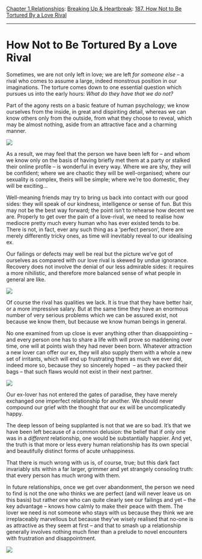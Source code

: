 [Chapter 1.Relationships](https://www.theschooloflife.com/thebookoflife/category/relationships/): [Breaking Up & Heartbreak](https://www.theschooloflife.com/thebookoflife/category/relationships/breaking-up-heartbreak/): [187. How Not to Be Tortured By a Love Rival](https://www.theschooloflife.com/thebookoflife/how-not-to-be-tortured-by-a-love-rival/)

* * *

# How Not to Be Tortured By a Love Rival

Sometimes, we are not only left in love; we are left _for someone else_ – a rival who comes to assume a large, indeed monstrous position in our imaginations. The torture comes down to one essential question which pursues us into the early hours: _What do they have that we do not?_

Part of the agony rests on a basic feature of human psychology; we know ourselves from the inside, in great and dispiriting detail, whereas we can know others only from the outside, from what they choose to reveal, which may be almost nothing, aside from an attractive face and a charming manner.

![](https://www.theschooloflife.com/thebookoflife/wp-content/uploads/2018/06/1280px-John_Henry_Frederick_Bacon_-_The_golden_butterfly_-_The_Harvey_family.jpg)

As a result, we may feel that the person we have been left for – and whom we know only on the basis of having briefly met them at a party or stalked their online profile – is wonderful in every way. Where we are shy, they will be confident; where we are chaotic they will be well-organised; where our sexuality is complex, theirs will be simple; where we’re too domestic, they will be exciting…

Well-meaning friends may try to bring us back into contact with our good sides: they will speak of our kindness, intelligence or sense of fun. But this may not be the best way forward; the point isn’t to rehearse how decent we are. Properly to get over the pain of a love-rival, we need to realise how mediocre pretty much every human who has ever existed tends to be. There is not, in fact, ever any such thing as a ‘perfect person’, there are merely differently tricky ones, as time will inevitably reveal to our idealising ex.

Our failings or defects may well be real but the picture we’ve got of ourselves as compared with our love rival is skewed by undue ignorance. Recovery does not involve the denial of our less admirable sides: it requires a more nihilistic, and therefore more balanced sense of what people in general are like.

![](https://www.theschooloflife.com/thebookoflife/wp-content/uploads/2018/06/On_the_Beach_-_Two_Are_Company_Three_Are_None.jpg)

Of course the rival has qualities we lack. It is true that they have better hair, or a more impressive salary. But at the same time they have an enormous number of very serious problems which we can be assured exist, not because we know them, but because we know human beings in general.

No one examined from up close is ever anything other than disappointing – and every person one has to share a life with will prove so maddening over time, one will at points wish they had never been born. Whatever attraction a new lover can offer our ex, they will also supply them with a whole a new set of irritants, which will end up frustrating them as much we ever did, indeed more so, because they so sincerely hoped &nbsp;– as they packed their bags – that such flaws would not exist in their next partner.

![](https://www.theschooloflife.com/thebookoflife/wp-content/uploads/2018/06/Edvard_Munch_-_Jealousy_-_Google_Art_Project.jpg)

Our ex-lover has not entered the gates of paradise, they have merely exchanged one imperfect relationship for another. We should never compound our grief with the thought that our ex will be uncomplicatedly happy.

The deep lesson of being supplanted is not that we are so bad. It’s that we have been left because of a common delusion: the belief that if only one was in a _different_ relationship, one would be substantially happier. And yet, the truth is that more or less every human relationship has its own special and beautifully distinct forms of acute unhappiness.

That there is much wrong with us is, of course, true; but this dark fact invariably sits within a far larger, grimmer and yet strangely consoling truth: that every person has much wrong with them.

In future relationships, once we get over abandonment, the person we need to find is not the one who thinks we are perfect (and will never leave us on this basis) but rather one who can quite clearly see our failings and yet – the key advantage – knows how calmly to make their peace with them. The lover we need is not someone who stays with us because they think we are irreplaceably marvellous but because they’ve wisely realised that no-one is as attractive as they seem at first – and that to smash up a relationship generally involves nothing much finer than a prelude to novel encounters with frustration and disappointment.&nbsp;

[![](https://img.youtube.com/vi/9vbIO3TpLXY/0.jpg)](https://www.youtube.com/embed/9vbIO3TpLXY '')

